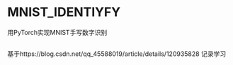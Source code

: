 # MNIST_IDENTIYFY
用PyTorch实现MNIST手写数字识别
##
基于https://blog.csdn.net/qq_45588019/article/details/120935828
记录学习
